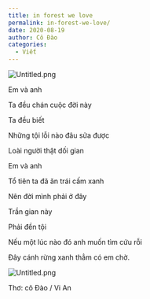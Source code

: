 ```yaml
---
title: in forest we love
permalink: in-forest-we-love/
date: 2020-08-19
author: Cô Đào
categories:
  - Viết
---
```


![Untitled.png](/images/a203643f-b111-46a4-a470-41256867e7d6/Untitled.png)


Em và anh


Ta đều chán cuộc đời này


Ta đều biết


Những tội lỗi nào đâu sửa được


Loài người thật dối gian


Em và anh


Tổ tiên ta đã ăn trái cấm xanh


Nên đời mình phải ở đây


Trần gian này


Phải đền tội


Nếu một lúc nào đó anh muốn tìm cứu rỗi


Đây cánh rừng xanh thẳm có em chờ.


![Untitled.png](/images/a203643f-b111-46a4-a470-41256867e7d6/Untitled_1.png)


Thơ: cô Đào / Vi An

